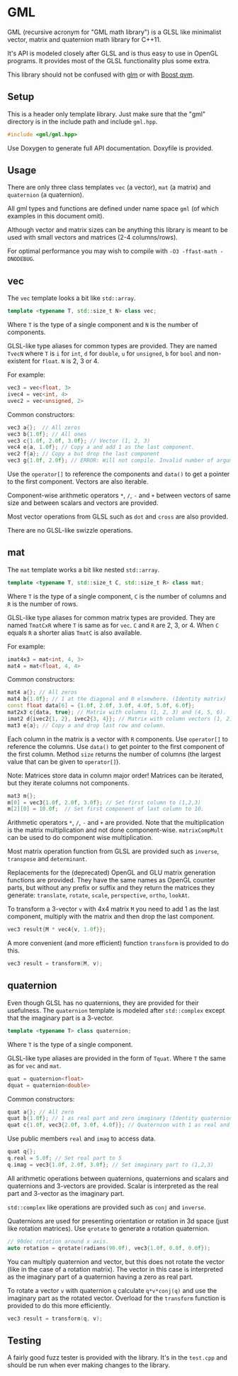 # GML #

GML (recursive acronym for "GML math library") is a GLSL like minimalist vector, matrix and quaternion math library for C++11.

It's API is modeled closely after GLSL and is thus easy to use in OpenGL programs. It provides most of the GLSL functionality plus some extra.

This library should not be confused with [glm](http://glm.g-truc.net) or with [Boost qvm](http://www.revergestudios.com/boost-qvm/).


## Setup ##

This is a header only template library.
Just make sure that the "gml" directory is in the include path and include `gml.hpp`.
~~~c++
#include <gml/gml.hpp>
~~~

Use Doxygen to generate full API documentation. Doxyfile is provided.


## Usage ##

There are only three class templates `vec` (a vector), `mat` (a matrix) and `quaternion` (a quaternion).

All gml types and functions are defined under name space `gml` (of which examples in this document omit).

Although vector and matrix sizes can be anything this library is meant to be used with small vectors and matrices (2-4 columns/rows).

For optimal performance you may wish to compile with `-O3 -ffast-math -DNODEBUG`.

## vec ##

The `vec` template looks a bit like `std::array`.

~~~c++
template <typename T, std::size_t N> class vec;
~~~

Where `T` is the type of a single component and `N` is the number of components.

GLSL-like type aliases for common types are provided. They are named `TvecN` where `T` is `i` for `int`, `d` for `double`, `u` for `unsigned`, `b` for `bool` and non-existent for `float`. `N` is 2, 3 or 4.

For example:
~~~c++
vec3 = vec<float, 3>
ivec4 = vec<int, 4>
uvec2 = vec<unsigned, 2>
~~~

Common constructors:
~~~c++
vec3 a{};  // All zeros
vec3 b{1.0f}; // All ones
vec3 c{1.0f, 2.0f, 3.0f}; // Vector (1, 2, 3)
vec4 e{a, 1.0f}; // Copy a and add 1 as the last component.
vec2 f{a}; // Copy a but drop the last component
vec3 g{1.0f, 2.0f}; // ERROR: Will not compile. Invalid number of arguments.
~~~

Use the `operator[]` to reference the components and `data()` to get a pointer to the first component. Vectors are also iterable.

Component-wise arithmetic operators `*`, `/`, `-` and `+` between vectors of same size and between scalars and vectors are provided.

Most vector operations from GLSL such as `dot` and `cross` are also provided.

There are no GLSL-like swizzle operations.


## mat ##

The `mat` template works a bit like nested `std::array`.

~~~c++
template <typename T, std::size_t C, std::size_t R> class mat;
~~~
Where `T` is the type of a single component, `C` is the number of columns and `R` is the number of rows.

GLSL-like type aliases for common matrix types are provided. They are named `TmatCxR` where `T` is same as for `vec`. `C` and `R` are 2, 3, or 4. When `C` equals `R` a shorter alias `TmatC` is also available.

For example:
~~~c++
imat4x3 = mat<int, 4, 3>
mat4 = mat<float, 4, 4>
~~~

Common constructors:
~~~c++
mat4 a{}; // All zeros
mat4 b{1.0f}; // 1 at the diagonal and 0 elsewhere. (Identity matrix)
const float data[6] = {1.0f, 2.0f, 3.0f, 4.0f, 5.0f, 6.0f};
mat2x3 c{data, true}; // Matrix with columns (1, 2, 3) and (4, 5, 6).
imat2 d{ivec2{1, 2}, ivec2{3, 4}}; // Matrix with column vectors (1, 2) and (3, 4)
mat3 e{a}; // Copy a and drop last row and column.
~~~

Each column in the matrix is a vector with `R` components. Use `operator[]` to reference the columns. Use `data()` to get pointer to the first component of the first column. Method `size` returns the number of columns (the largest value that can be given to `operator[]`).

Note: Matrices store data in column major order!
Matrices can be iterated, but they iterate columns not components.

~~~c++
mat3 m{};
m[0] = vec3{1.0f, 2.0f, 3.0f}; // Set first column to (1,2,3)
m[2][0] = 10.0f;  // Set first component of last column to 10.
~~~

Arithmetic operators `*`, `/`, `-`  and `+` are provided.
Note that the multiplication is the matrix multiplication and not done component-wise. `matrixCompMult` can be used to do component wise multiplication.

Most matrix operation function from GLSL are provided such as `inverse`, `transpose` and `determinant`.

Replacements for the (deprecated) OpenGL and GLU matrix generation functions are provided. They have the same names as OpenGL counter parts, but without any prefix or suffix and they return the matrices they generate: `translate`, `rotate`, `scale`, `perspective`, `ortho`, `lookAt`.

To transform a 3-vector `v` with 4x4 matrix `M` you need to add 1 as the last component, multiply with the matrix and then drop the last component.
~~~c++
vec3 result{M * vec4{v, 1.0f}};
~~~

A more convenient (and more efficient) function `transform` is provided to do this.
~~~c++
vec3 result = transform(M, v);
~~~


## quaternion ##

Even though GLSL has no quaternions, they are provided for their usefulness. The `quaternion` template is modeled after `std::complex` except that the imaginary part is a 3-vector.

~~~c++
template <typename T> class quaternion;
~~~
Where `T` is the type of a single component.

GLSL-like type aliases are provided in the form of `Tquat`. Where `T` the same as for `vec` and `mat`.
~~~c++
quat = quaternion<float>
dquat = quaternion<double>
~~~

Common constructors:
~~~c++
quat a{}; // All zero
quat b{1.0f}; // 1 as real part and zero imaginary (Identity quaternion)
quat c{1.0f, vec3{2.0f, 3.0f, 4.0f}}; // Quaternion with 1 as real and (2,3,4) as imaginary part
~~~

Use public members `real` and `imag` to access data.
~~~c++
quat q{};
q.real = 5.0f; // Set real part to 5
q.imag = vec3{1.0f, 2.0f, 3.0f}; // Set imaginary part to (1,2,3)
~~~

All arithmetic operations between quaternions, quaternions and scalars and quaternions and 3-vectors are provided. Scalar is interpreted as the real part and 3-vector as the imaginary part.

`std::complex` like operations are provided such as `conj` and `inverse`.

Quaternions are used for presenting orientation or rotation in 3d space (just like rotation matrices). Use `qrotate` to generate a rotation quaternion.
~~~c++
// 90dec rotation around x axis.
auto rotation = qrotate(radians(90.0f), vec3{1.0f, 0.0f, 0.0f});
~~~

You can multiply quaternion and vector, but this does not rotate the vector (like in the case of a rotation matrix). The vector in this case is interpreted as the imaginary part of a quaternion having a zero as real part.

To rotate a vector `v` with quaternion `q` calculate `q*v*conj(q)` and use the imaginary part as the rotated vector. Overload for the `transform` function is provided to do this more efficiently.
~~~c++
vec3 result = transform(q, v);
~~~


## Testing ##

A fairly good fuzz tester is provided with the library. It's in the `test.cpp` and should be run when ever making changes to the library.

